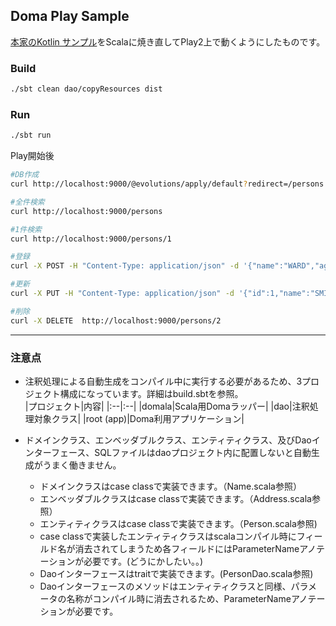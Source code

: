 Doma Play Sample
------------------

[本家のKotlin サンプル](https://github.com/domaframework/kotlin-sample)をScalaに焼き直してPlay2上で動くようにしたものです。

### Build

```sh
./sbt clean dao/copyResources dist
```

### Run

```sh
./sbt run
```

Play開始後
```sh
#DB作成
curl http://localhost:9000/@evolutions/apply/default?redirect=/persons

#全件検索
curl http://localhost:9000/persons

#1件検索
curl http://localhost:9000/persons/1

#登録
curl -X POST -H "Content-Type: application/json" -d '{"name":"WARD","age":20,"address":{"city":"Fukuoka","street":"Gion"}}' http://localhost:9000/persons

#更新
curl -X PUT -H "Content-Type: application/json" -d '{"id":1,"name":"SMITH","age":30,"address":{"city":"Tokyo","street":"Marunouchi"},"version":0}' http://localhost:9000/persons

#削除
curl -X DELETE  http://localhost:9000/persons/2

```


----

### 注意点
- 注釈処理による自動生成をコンパイル中に実行する必要があるため、3プロジェクト構成になっています。詳細はbuild.sbtを参照。  
  |プロジェクト|内容|
  |:--|:--|
  |domala|Scala用Domaラッパー|
  |dao|注釈処理対象クラス|
  |root (app)|Doma利用アプリケーション|

- ドメインクラス、エンベッダブルクラス、エンティティクラス、及びDaoインターフェース、SQLファイルはdaoプロジェクト内に配置しないと自動生成がうまく働きません。
  - ドメインクラスはcase classで実装できます。（Name.scala参照）
  - エンベッダブルクラスはcase classで実装できます。（Address.scala参照）
  - エンティティクラスはcase classで実装できます。（Person.scala参照)
  - case classで実装したエンティティクラスはscalaコンパイル時にフィールド名が消去されてしまうため各フィールドにはParameterNameアノテーションが必要です。(どうにかしたい。。)
  - Daoインターフェースはtraitで実装できます。(PersonDao.scala参照)
  - Daoインターフェースのメソッドはエンティティクラスと同様、パラメータの名称がコンパイル時に消去されるため、ParameterNameアノテーションが必要です。
